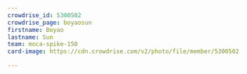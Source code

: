 ```yaml
---
crowdrise_id: 5300502
crowdrise_page: boyaosun
firstname: Boyao
lastname: Sun
team: moca-spike-150
card-image: https://cdn.crowdrise.com/v2/photo/file/member/5300502

---
```


